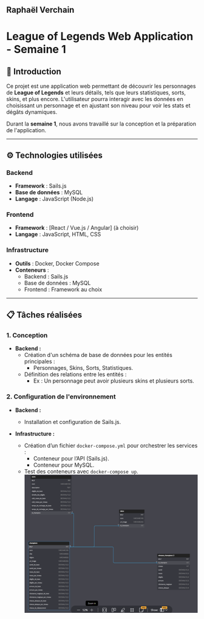 ## Raphaël Verchain

# League of Legends Web Application - Semaine 1

## 📖 Introduction
Ce projet est une application web permettant de découvrir les personnages de **League of Legends** et leurs détails, tels que leurs statistiques, sorts, skins, et plus encore. L'utilisateur pourra interagir avec les données en choisissant un personnage et en ajustant son niveau pour voir les stats et dégâts dynamiques. 

Durant la **semaine 1**, nous avons travaillé sur la conception et la préparation de l'application.

---

## ⚙️ Technologies utilisées
### Backend
- **Framework** : Sails.js
- **Base de données** : MySQL
- **Langage** : JavaScript (Node.js)

### Frontend
- **Framework** : [React / Vue.js / Angular] (à choisir)
- **Langage** : JavaScript, HTML, CSS

### Infrastructure
- **Outils** : Docker, Docker Compose
- **Conteneurs** :
  - Backend : Sails.js
  - Base de données : MySQL
  - Frontend : Framework au choix

---

## 📋 Tâches réalisées
### 1. Conception
- **Backend :**
  - Création d'un schéma de base de données pour les entités principales :
    - Personnages, Skins, Sorts, Statistiques.
  - Définition des relations entre les entités :
    - Ex : Un personnage peut avoir plusieurs skins et plusieurs sorts.

### 2. Configuration de l'environnement
- **Backend :**
  - Installation et configuration de Sails.js.

- **Infrastructure :**
  - Création d’un fichier `docker-compose.yml` pour orchestrer les services :
    - Conteneur pour l’API (Sails.js).
    - Conteneur pour MySQL.
  - Test des conteneurs avec `docker-compose up`.
![Schéma relationnel du projet](MCD.png)
